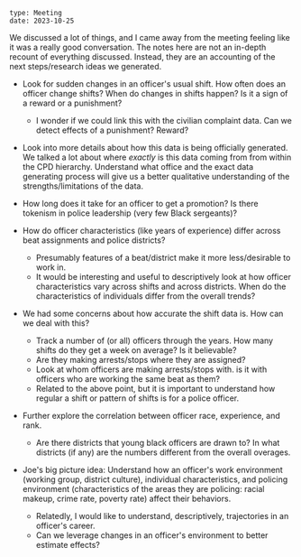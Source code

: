 ```
type: Meeting
date: 2023-10-25
```

We discussed a lot of things, and I came away from the meeting feeling like it was a really good conversation. The notes here are not an in-depth recount of everything discussed. Instead, they are an accounting of the next steps/research ideas we generated.

* Look for sudden changes in an officer's usual shift. How often does an officer change shifts? When do changes in shifts happen? Is it a sign of a reward or a punishment?
	* I wonder if we could link this with the civilian complaint data. Can we detect effects of a punishment? Reward?
	  
* Look into more details about how this data is being officially generated. We talked a lot about where *exactly* is this data coming from from within the CPD hierarchy. Understand what office and the exact data generating process will give us a better qualitative understanding of the strengths/limitations of the data.
  
*  How long does it take for an officer to get a promotion? Is there tokenism in police leadership (very few Black sergeants)?

* How do officer characteristics (like years of experience) differ across beat assignments and police districts?
	* Presumably features of a beat/district make it more less/desirable to work in.
	* It would be interesting and useful to descriptively look at how officer characteristics vary across shifts and across districts. When do the characteristics of individuals differ from the overall trends?

* We had some concerns about how accurate the shift data is. How can we deal with this?
	* Track a number of (or all) officers through the years. How many shifts do they get a week on average? Is it believable?
	* Are they making arrests/stops where they are assigned?
	* Look at whom officers are making arrests/stops with. is it with officers who are working the same beat as them?
	* Related to the above point, but it is important to understand how regular a shift or pattern of shifts is for a police officer.
      
* Further explore the correlation between officer race, experience, and rank.
	* Are there districts that young black officers are drawn to? In what districts (if any) are the numbers different from the overall overages.
	  
* Joe's big picture idea: Understand how an officer's work environment (working group, district culture), individual characteristics, and policing environment (characteristics of the areas they are policing: racial makeup, crime rate, poverty rate) affect their behaviors.
	* Relatedly, I would like to understand, descriptively, trajectories in an officer's career.
	* Can we leverage changes in an officer's environment to better estimate effects?